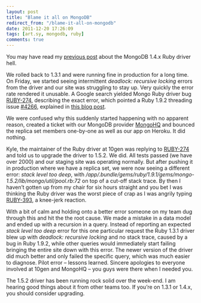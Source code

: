 ```yaml
---
layout: post
title: "Blame it all on MongoDB"
redirect_from: "/blame-it-all-on-mongodb"
date: 2011-12-20 17:26:09
tags: [art.sy, mongodb, ruby]
comments: true
---
```

You may have read my [previous post](http://code.dblock.org/mongoid-202-mongo-bson-bsonext-140-and-141) about the MongoDB 1.4.x Ruby driver hell.

We rolled back to 1.3.1 and were running fine in production for a long time. On Friday, we started seeing intermittent _deadlock: recursive locking_ errors from the driver and our site was struggling to stay up. Very quickly the error rate rendered it unusable. A Google search yielded Mongo Ruby driver bug [RUBY-274](https://jira.mongodb.org/browse/RUBY-274), describing the exact error, which pointed a Ruby 1.9.2 threading issue [#4266](http://bugs.ruby-lang.org/issues/show/4266), explained in [this blog post](http://blog.stochasticbytes.com/2011/01/rubys-threaderror-deadlock-recursive-locking-bug/).

We were confused why this suddenly started happening with no apparent reason, created a ticket with our MongoDB provider [MongoHQ](http://mongohq.com) and bounced the replica set members one-by-one as well as our app on Heroku. It did nothing.

Kyle, the maintainer of the Ruby driver at 10gen was replying to [RUBY-274](https://jira.mongodb.org/browse/RUBY-274) and told us to upgrade the driver to 1.5.2. We did. All tests passed (we have over 2000) and our staging site was operating normally. But after pushing it in production where we have a replica set, we were now seeing a different error: _stack level too deep_, with _/app/.bundle/gems/ruby/1.9.1/gems/mongo-1.5.2/lib/mongo/util/pool.rb:72_ on top of a cut-off stack trace. By then I haven’t gotten up from my chair for six hours straight and you bet I was thinking the Ruby driver was the worst piece of crap as I was angrily typing [RUBY-393](https://jira.mongodb.org/browse/RUBY-393), a knee-jerk reaction.

With a bit of calm and holding onto a better error someone on my team dug through this and hit the the root cause. We made a mistake in a data model and ended up with a recursion in a query. Instead of reporting an expected _stack level too deep_ error for this one particular request the Ruby 1.3.1 driver blew up with _deadlock: recursive locking_ and no stack trace, caused by a bug in Ruby 1.9.2, while other queries would immediately start failing bringing the entire site down with this error. The newer version of the driver did much better and only failed the specific query, which was much easier to diagnose. Pilot error – lessons learned. Sincere apologies to everyone involved at 10gen and MongoHQ – you guys were there when I needed you.

The 1.5.2 driver has been running rock solid over the week-end. I am hearing good things about it from other teams too. If you’re on 1.3.1 or 1.4.x, you should consider upgrading.
